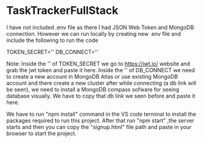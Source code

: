 # TaskTrackerFullStack
I have not included .env file as there I had JSON Web Token and MongoDB connection. However we can run locally by creating new .env file and include the following to run the code

TOKEN_SECRET=''
DB_CONNECT=''

Note:
Inside the '' of TOKEN_SECRET we go to https://jwt.io/ website and grab the jwt token and paste it here.
Inside the '' of DB_CONNECT we need to create a new account in MongoDB Atlas or use existing MongoDB account and there create a new cluster after while connecting (a db link will be seen), we need to install
a MongoDB compass sofware for seeing database visually. We have to copy that db link we seen before and paste it here.

We have to run "npm install" command in the VS code terminal to install the packages required to run this project. After that run "npm start" ,the server starts and then you can copy the "signup.html" file path and paste in your
browser to start the project.
